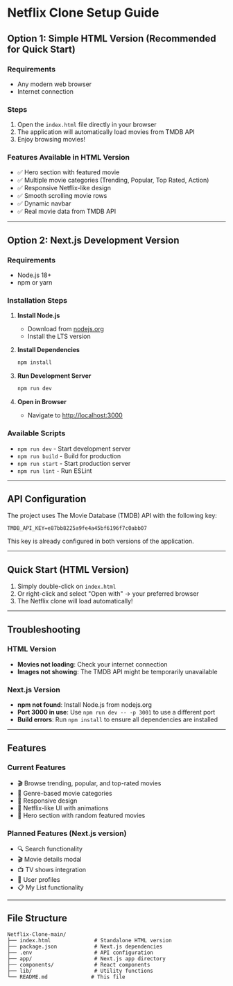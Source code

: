 # Netflix Clone Setup Guide

## Option 1: Simple HTML Version (Recommended for Quick Start)

### Requirements
- Any modern web browser
- Internet connection

### Steps
1. Open the `index.html` file directly in your browser
2. The application will automatically load movies from TMDB API
3. Enjoy browsing movies!

### Features Available in HTML Version
- ✅ Hero section with featured movie
- ✅ Multiple movie categories (Trending, Popular, Top Rated, Action)
- ✅ Responsive Netflix-like design
- ✅ Smooth scrolling movie rows
- ✅ Dynamic navbar
- ✅ Real movie data from TMDB API

---

## Option 2: Next.js Development Version

### Requirements
- Node.js 18+ 
- npm or yarn

### Installation Steps

1. **Install Node.js**
   - Download from [nodejs.org](https://nodejs.org/)
   - Install the LTS version

2. **Install Dependencies**
   ```bash
   npm install
   ```

3. **Run Development Server**
   ```bash
   npm run dev
   ```

4. **Open in Browser**
   - Navigate to [http://localhost:3000](http://localhost:3000)

### Available Scripts
- `npm run dev` - Start development server
- `npm run build` - Build for production
- `npm run start` - Start production server
- `npm run lint` - Run ESLint

---

## API Configuration

The project uses The Movie Database (TMDB) API with the following key:
```
TMDB_API_KEY=e87bb8225a9fe4a45bf6196f7c0abb07
```

This key is already configured in both versions of the application.

---

## Quick Start (HTML Version)

1. Simply double-click on `index.html`
2. Or right-click and select "Open with" → your preferred browser
3. The Netflix clone will load automatically!

---

## Troubleshooting

### HTML Version
- **Movies not loading**: Check your internet connection
- **Images not showing**: The TMDB API might be temporarily unavailable

### Next.js Version
- **npm not found**: Install Node.js from nodejs.org
- **Port 3000 in use**: Use `npm run dev -- -p 3001` to use a different port
- **Build errors**: Run `npm install` to ensure all dependencies are installed

---

## Features

### Current Features
- 🎬 Browse trending, popular, and top-rated movies
- 🎯 Genre-based movie categories
- 📱 Responsive design
- 🎨 Netflix-like UI with animations
- 🎥 Hero section with random featured movies

### Planned Features (Next.js version)
- 🔍 Search functionality
- 🎬 Movie details modal
- 📺 TV shows integration
- 👤 User profiles
- 📋 My List functionality

---

## File Structure

```
Netflix-Clone-main/
├── index.html              # Standalone HTML version
├── package.json            # Next.js dependencies
├── .env                    # API configuration
├── app/                    # Next.js app directory
├── components/             # React components
├── lib/                    # Utility functions
└── README.md              # This file
```
